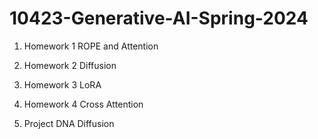 ﻿# 10423-Generative-AI-Spring-2024

1. Homework 1
ROPE and Attention 

2. Homework 2
Diffusion

3. Homework 3
LoRA

4. Homework 4
Cross Attention

5. Project
DNA Diffusion

